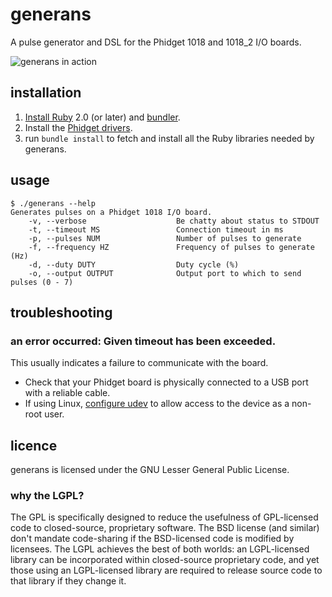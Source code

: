 <!---
Copyright (c) 2015 GreenSync Pty Ltd.

This file is part of generans.

generans is free software: you can redistribute it and/or modify
it under the terms of the GNU Lesser General Public License as published
by the Free Software Foundation, either version 3 of the License, or
(at your option) any later version.

generans is distributed in the hope that it will be useful,
but WITHOUT ANY WARRANTY; without even the implied warranty of
MERCHANTABILITY or FITNESS FOR A PARTICULAR PURPOSE.  See the
GNU General Public License for more details.

You should have received a copy of the GNU Lesser General Public License
along with generans.  If not, see <http://www.gnu.org/licenses/lgpl.html>.
--->

# generans
A pulse generator and DSL for the Phidget 1018 and 1018_2 I/O boards.

![generans in action](http://s2.postimg.org/burh3dgqh/oscilloscope_capture.png)

## installation
1. [Install Ruby](https://www.ruby-lang.org/en/installation/) 2.0 (or later) and [bundler](http://bundler.io/#getting-started).
2. Install the [Phidget drivers](http://www.phidgets.com/docs/Operating_System_Support).
3. run `bundle install` to fetch and install all the Ruby libraries needed by generans.

## usage
    $ ./generans --help
    Generates pulses on a Phidget 1018 I/O board.
        -v, --verbose                    Be chatty about status to STDOUT
        -t, --timeout MS                 Connection timeout in ms
        -p, --pulses NUM                 Number of pulses to generate
        -f, --frequency HZ               Frequency of pulses to generate (Hz)
        -d, --duty DUTY                  Duty cycle (%)
        -o, --output OUTPUT              Output port to which to send pulses (0 - 7)

## troubleshooting

### an error occurred: Given timeout has been exceeded.
This usually indicates a failure to communicate with the board.

- Check that your Phidget board is physically connected to a USB port with a reliable cable.
- If using Linux, [configure udev](http://www.phidgets.com/docs/OS_-_Linux#Setting_udev_Rules) to allow access to the device as a non-root user.

## licence
generans is licensed under the GNU Lesser General Public License.

### why the LGPL?
The GPL is specifically designed to reduce the usefulness of GPL-licensed code to closed-source, proprietary software. The BSD license (and similar) don't mandate code-sharing if the BSD-licensed code is modified by licensees. The LGPL achieves the best of both worlds: an LGPL-licensed library can be incorporated within closed-source proprietary code, and yet those using an LGPL-licensed library are required to release source code to that library if they change it.



